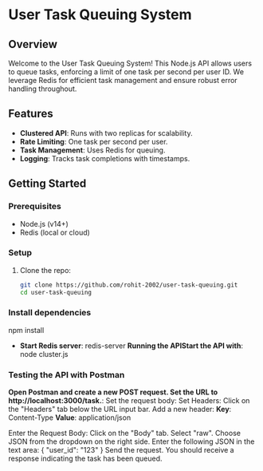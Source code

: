 # User Task Queuing System

## Overview
Welcome to the User Task Queuing System! This Node.js API allows users to queue tasks, enforcing a limit of one task per second per user ID. 
We leverage Redis for efficient task management and ensure robust error handling throughout.

## Features
- **Clustered API**: Runs with two replicas for scalability.
- **Rate Limiting**: One task per second per user.
- **Task Management**: Uses Redis for queuing.
- **Logging**: Tracks task completions with timestamps.

## Getting Started

### Prerequisites
- Node.js (v14+)
- Redis (local or cloud)

### Setup
1. Clone the repo:
   ```bash
   git clone https://github.com/rohit-2002/user-task-queuing.git
   cd user-task-queuing
   
### Install dependencies
npm install

- **Start Redis server**: redis-server
**Running the APIStart the API with**: node cluster.js

### Testing the API with Postman

**Open Postman and create a new POST request.
Set the URL to http://localhost:3000/task.**: 
Set the request body:
Set Headers:
Click on the "Headers" tab below the URL input bar.
Add a new header:
**Key**: Content-Type
**Value**: application/json

Enter the Request Body:
Click on the "Body" tab.
Select "raw".
Choose JSON from the dropdown on the right side.
Enter the following JSON in the text area:
{
  "user_id": "123"
}
Send the request.
You should receive a response indicating the task has been queued.

